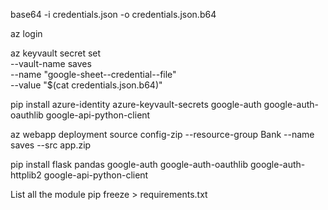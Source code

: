 base64 -i credentials.json -o credentials.json.b64

az login

az keyvault secret set \
  --vault-name saves \
  --name "google-sheet--credential--file" \
  --value "$(cat credentials.json.b64)"

  pip install azure-identity azure-keyvault-secrets google-auth google-auth-oauthlib google-api-python-client

az webapp deployment source config-zip --resource-group Bank --name saves --src app.zip

pip install flask pandas google-auth google-auth-oauthlib google-auth-httplib2 google-api-python-client    

List all the module
pip freeze > requirements.txt
